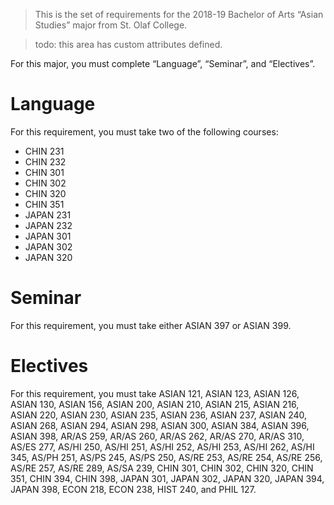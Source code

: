 > This is the set of requirements for the 2018-19 Bachelor of Arts “Asian
> Studies” major from St. Olaf College.

> todo: this area has custom attributes defined.

For this major, you must complete “Language”, “Seminar”, and “Electives”.

# Language
For this requirement, you must take two of the following courses:

- CHIN 231
- CHIN 232
- CHIN 301
- CHIN 302
- CHIN 320
- CHIN 351
- JAPAN 231
- JAPAN 232
- JAPAN 301
- JAPAN 302
- JAPAN 320


# Seminar
For this requirement, you must take either ASIAN 397 or ASIAN 399.


# Electives
For this requirement, you must take ASIAN 121, ASIAN 123, ASIAN 126, ASIAN 130, ASIAN 156, ASIAN 200, ASIAN 210, ASIAN 215, ASIAN 216, ASIAN 220, ASIAN 230, ASIAN 235, ASIAN 236, ASIAN 237, ASIAN 240, ASIAN 268, ASIAN 294, ASIAN 298, ASIAN 300, ASIAN 384, ASIAN 396, ASIAN 398, AR/AS 259, AR/AS 260, AR/AS 262, AR/AS 270, AR/AS 310, AS/ES 277, AS/HI 250, AS/HI 251, AS/HI 252, AS/HI 253, AS/HI 262, AS/HI 345, AS/PH 251, AS/PS 245, AS/PS 250, AS/RE 253, AS/RE 254, AS/RE 256, AS/RE 257, AS/RE 289, AS/SA 239, CHIN 301, CHIN 302, CHIN 320, CHIN 351, CHIN 394, CHIN 398, JAPAN 301, JAPAN 302, JAPAN 320, JAPAN 394, JAPAN 398, ECON 218, ECON 238, HIST 240, and PHIL 127.


